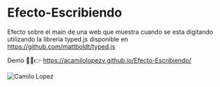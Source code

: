 # Efecto-Escribiendo
Efecto sobre el main de una web que muestra cuando se esta digitando utilizando la libreria typed.js disponible en https://github.com/mattboldt/typed.js

Demo 👨‍💻👉 https://acamilolopezv.github.io/Efecto-Escribiendo/

![Camilo Lopez](https://repository-images.githubusercontent.com/321822574/6d8bca00-3f0b-11eb-9c87-319b22f2b4e6)

